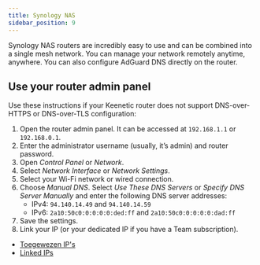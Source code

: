 ```yaml
---
title: Synology NAS
sidebar_position: 9
---
```


Synology NAS routers are incredibly easy to use and can be combined into a single mesh network. You can manage your network remotely anytime, anywhere. You can also configure AdGuard DNS directly on the router.

## Use your router admin panel

Use these instructions if your Keenetic router does not support DNS-over-HTTPS or DNS-over-TLS configuration:

1. Open the router admin panel. It can be accessed at `192.168.1.1` or `192.168.0.1`.
2. Enter the administrator username (usually, it’s admin) and router password.
3. Open _Control Panel_ or _Network_.
4. Select _Network Interface_ or _Network Settings_.
5. Select your Wi-Fi network or wired connection.
6. Choose _Manual DNS_. Select _Use These DNS Servers_ or _Specify DNS Server Manually_ and enter the following DNS server addresses:
   - IPv4: `94.140.14.49` and `94.140.14.59`
   - IPv6: `2a10:50c0:0:0:0:0:ded:ff` and `2a10:50c0:0:0:0:0:dad:ff`
7. Save the settings.
8. Link your IP (or your dedicated IP if you have a Team subscription).

- [Toegewezen IP's](/private-dns/connect-devices/other-options/dedicated-ip.md)
- [Linked IPs](private-dns/connect-devices/other-options/linked-ip.md)
